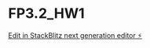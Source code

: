 # FP3.2_HW1

[Edit in StackBlitz next generation editor ⚡️](https://stackblitz.com/~/github.com/sanjayxzz/FP3.2_HW1)